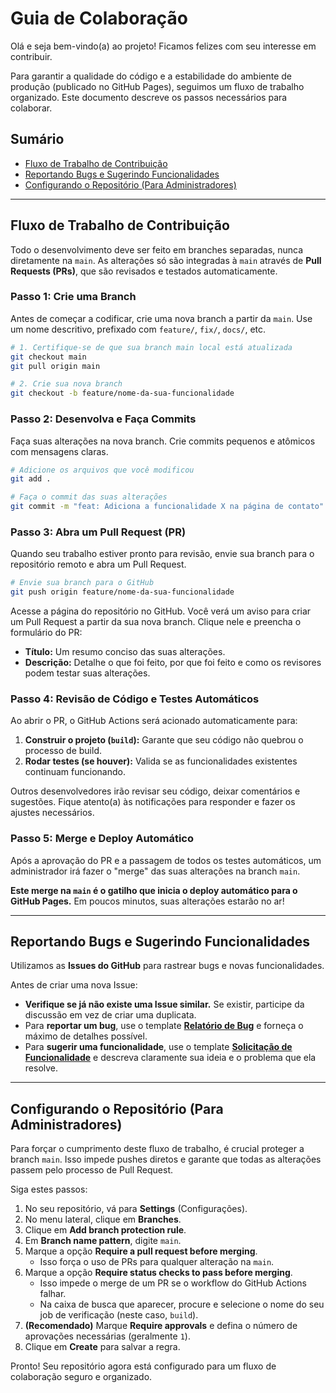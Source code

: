 # Guia de Colaboração

Olá e seja bem-vindo(a) ao projeto! Ficamos felizes com seu interesse em contribuir.

Para garantir a qualidade do código e a estabilidade do ambiente de produção (publicado no GitHub Pages), seguimos um fluxo de trabalho organizado. Este documento descreve os passos necessários para colaborar.

## Sumário

- [Fluxo de Trabalho de Contribuição](#fluxo-de-trabalho-de-contribuição)
- [Reportando Bugs e Sugerindo Funcionalidades](#reportando-bugs-e-sugerindo-funcionalidades)
- [Configurando o Repositório (Para Administradores)](#configurando-o-repositório-para-administradores)

---

## Fluxo de Trabalho de Contribuição

Todo o desenvolvimento deve ser feito em branches separadas, nunca diretamente na `main`. As alterações só são integradas à `main` através de **Pull Requests (PRs)**, que são revisados e testados automaticamente.

### Passo 1: Crie uma Branch

Antes de começar a codificar, crie uma nova branch a partir da `main`. Use um nome descritivo, prefixado com `feature/`, `fix/`, `docs/`, etc.

```bash
# 1. Certifique-se de que sua branch main local está atualizada
git checkout main
git pull origin main

# 2. Crie sua nova branch
git checkout -b feature/nome-da-sua-funcionalidade
```

### Passo 2: Desenvolva e Faça Commits

Faça suas alterações na nova branch. Crie commits pequenos e atômicos com mensagens claras.

```bash
# Adicione os arquivos que você modificou
git add .

# Faça o commit das suas alterações
git commit -m "feat: Adiciona a funcionalidade X na página de contato"
```

### Passo 3: Abra um Pull Request (PR)

Quando seu trabalho estiver pronto para revisão, envie sua branch para o repositório remoto e abra um Pull Request.

```bash
# Envie sua branch para o GitHub
git push origin feature/nome-da-sua-funcionalidade
```

Acesse a página do repositório no GitHub. Você verá um aviso para criar um Pull Request a partir da sua nova branch. Clique nele e preencha o formulário do PR:

- **Título:** Um resumo conciso das suas alterações.
- **Descrição:** Detalhe o que foi feito, por que foi feito e como os revisores podem testar suas alterações.

### Passo 4: Revisão de Código e Testes Automáticos

Ao abrir o PR, o GitHub Actions será acionado automaticamente para:

1. **Construir o projeto (`build`):** Garante que seu código não quebrou o processo de build.
2. **Rodar testes (se houver):** Valida se as funcionalidades existentes continuam funcionando.

Outros desenvolvedores irão revisar seu código, deixar comentários e sugestões. Fique atento(a) às notificações para responder e fazer os ajustes necessários.

### Passo 5: Merge e Deploy Automático

Após a aprovação do PR e a passagem de todos os testes automáticos, um administrador irá fazer o "merge" das suas alterações na branch `main`.

**Este merge na `main` é o gatilho que inicia o deploy automático para o GitHub Pages.** Em poucos minutos, suas alterações estarão no ar!

---

## Reportando Bugs e Sugerindo Funcionalidades

Utilizamos as **Issues do GitHub** para rastrear bugs e novas funcionalidades.

Antes de criar uma nova Issue:

- **Verifique se já não existe uma Issue similar.** Se existir, participe da discussão em vez de criar uma duplicata.
- Para **reportar um bug**, use o template **[Relatório de Bug](./.github/ISSUE_TEMPLATE/bug_report.md)** e forneça o máximo de detalhes possível.
- Para **sugerir uma funcionalidade**, use o template **[Solicitação de Funcionalidade](./.github/ISSUE_TEMPLATE/feature_request.md)** e descreva claramente sua ideia e o problema que ela resolve.

---

## Configurando o Repositório (Para Administradores)

Para forçar o cumprimento deste fluxo de trabalho, é crucial proteger a branch `main`. Isso impede pushes diretos e garante que todas as alterações passem pelo processo de Pull Request.

Siga estes passos:

1. No seu repositório, vá para **Settings** (Configurações).
2. No menu lateral, clique em **Branches**.
3. Clique em **Add branch protection rule**.
4. Em **Branch name pattern**, digite `main`.
5. Marque a opção **Require a pull request before merging**.
    - Isso força o uso de PRs para qualquer alteração na `main`.
6. Marque a opção **Require status checks to pass before merging**.
    - Isso impede o merge de um PR se o workflow do GitHub Actions falhar.
    - Na caixa de busca que aparecer, procure e selecione o nome do seu job de verificação (neste caso, `build`).
7. **(Recomendado)** Marque **Require approvals** e defina o número de aprovações necessárias (geralmente `1`).
8. Clique em **Create** para salvar a regra.

Pronto! Seu repositório agora está configurado para um fluxo de colaboração seguro e organizado.
